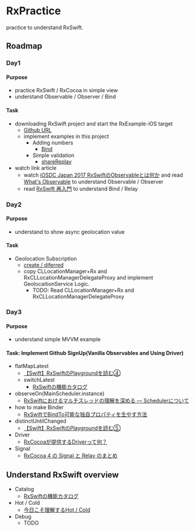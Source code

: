 # RxPractice
practice to understand RxSwift. 

## Roadmap

### Day1
#### Purpose
* practice RxSwift / RxCocoa in simple view
* understand Observable / Observer / Bind

#### Task
* downloading RxSwift project and start the RxExample-iOS target
  * [Github URL](https://github.com/ReactiveX/RxSwift/tree/master/RxExample)
  * implement examples in this project
    * Adding numbers
      * [Bind](https://qiita.com/usamik26/items/444d6dd7386b2949c06b)
    * Simple validation
      * [shareReplay](https://qiita.com/kazu0620/items/bde4a65e82a10bd33f88)
* watch link article
  * watch [iOSDC Japan 2017 RxSwiftのObservableとは何か](https://www.youtube.com/watch?v=jfIhTUSZfy4&t=974s) and read [What's Observable](https://qiita.com/gomi_ningen/items/c796c08fe672610beecf) to understand Observable / Observer
  * read [RxSwift 再入門](https://qiita.com/usamik26/items/444d6dd7386b2949c06b) to understand Bind / Relay

  
### Day2
#### Purpose
* understand to show async geolocation value

#### Task
* Geolocation Subscription
  * [create / diferred](https://qiita.com/moaible/items/de94c574b25ea4f0ef17)
  * copy CLLocationManager+Rx and RxCLLocationManagerDelegateProxy and implement GeolocaitionService Logic.
    * TODO: Read CLLocationManager+Rx and RxCLLocationManagerDelegateProxy 

### Day3
#### Purpose
* understand simple MVVM example

#### Task: Implement Github SignUp(Vanilla Observables and Using Driver)
* flatMapLatest
  * [【Swift】RxSwiftのPlaygroundを読む④](https://qiita.com/KentaKudo/items/7d939b6c05aa7daf9746)
  * switchLatest
    * [RxSwiftの機能カタログ](https://qiita.com/k5n/items/e80ab6bff4bbb170122d)
* observeOn(MainScheduler.instance)
  * [RxSwiftにおけるマルチスレッドの理解を深める — Schedulerについて](https://medium.com/eureka-engineering/rxswift%E3%81%AB%E3%81%8A%E3%81%91%E3%82%8B%E3%83%9E%E3%83%AB%E3%83%81%E3%82%B9%E3%83%AC%E3%83%83%E3%83%89%E3%81%AE%E7%90%86%E8%A7%A3%E3%82%92%E6%B7%B1%E3%82%81%E3%82%8B-scheduler%E3%81%AB%E3%81%A4%E3%81%84%E3%81%A6-2471ec76e518)
* how to make Binder
  * [RxSwiftでBindTo可能な独自プロパティを生やす方法](https://blog.a-azarashi.jp/entry/2018/01/13/222537/)
* distinctUntilChanged
  * [【Swift】RxSwiftのPlaygroundを読む⑤](https://qiita.com/KentaKudo/items/c5eefa22706893834c86)
* Driver
  * [RxCocoaが提供するDriverって何？](https://qiita.com/k5n/items/44ef2ab400f47fb66731)
* Signal
  * [RxCocoa 4 の Signal と Relay のまとめ](https://tech.mercari.com/entry/2017/12/04/103247)

## Understand RxSwift overview
* Catalog
  * [RxSwiftの機能カタログ](https://qiita.com/k5n/items/e80ab6bff4bbb170122d)
* Hot / Cold
  * [今日こそ理解するHot / Cold](https://www.slideshare.net/yukitakahashi3139241/hot-cold)
* Debug
  * TODO
